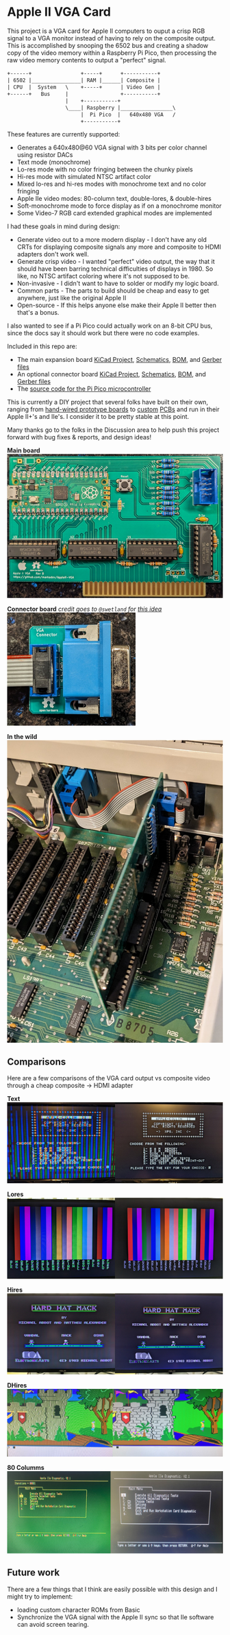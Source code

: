 # Apple II VGA Card

This project is a VGA card for Apple II computers to ouput a crisp RGB signal to a
VGA monitor instead of having to rely on the composite output. This is accomplished
by snooping the 6502 bus and creating a shadow copy of the video memory within a
Raspberry Pi Pico, then processing the raw video memory contents to output a "perfect"
signal.

    +------+                +-----+      +-----------+
    | 6502 |________________| RAM |______| Composite | 
    | CPU  |  System   \    +-----+      | Video Gen |
    +------+   Bus     |                 +-----------+
                       |    +-----------+
                       \____| Raspberry |_________________\
                            |  Pi Pico  |   640x480 VGA   /
                            +-----------+

These features are currently supported:
 * Generates a 640x480@60 VGA signal with 3 bits per color channel using resistor DACs
 * Text mode (monochrome)
 * Lo-res mode with no color fringing between the chunky pixels
 * Hi-res mode with simulated NTSC artifact color
 * Mixed lo-res and hi-res modes with monochrome text and no color fringing
 * Apple IIe video modes: 80-column text, double-lores, & double-hires
 * Soft-monochrome mode to force display as if on a monochrome monitor
 * Some Video-7 RGB card extended graphical modes are implemented

I had these goals in mind during design:
 * Generate video out to a more modern display - I don't have any old CRTs for
   displaying composite signals any more and composite to HDMI adapters don't work well.
 * Generate crisp video - I wanted "perfect" video output, the way that it should have
   been barring technical difficulties of displays in 1980. So like, no NTSC artifact
   coloring where it's not supposed to be.
 * Non-invasive - I didn't want to have to solder or modify my logic board.
 * Common parts - The parts to build should be cheap and easy to get anywhere,
   just like the original Apple II
 * Open-source - If this helps anyone else make their Apple II better then that's
   a bonus.

I also wanted to see if a Pi Pico could actually work on an 8-bit CPU bus, since the docs
say it should work but there were no code examples.

Included in this repo are:
 * The main expansion board [KiCad Project](AppleVGA/), [Schematics](AppleVGA/AppleVGA.pdf),
   [BOM](AppleVGA/AppleVGA_BOM.csv), and [Gerber files](AppleVGA/outputs/)
 * An optional connector board [KiCad Project](AppleVGA-Connector/),
   [Schematics](AppleVGA-Connector/AppleVGA-Connector.pdf),
   [BOM](AppleVGA-Connector/AppleVGA-Connector_BOM.csv),
   and [Gerber files](AppleVGA-Connector/outputs/)
 * The [source code for the Pi Pico microcontroller](pico/)

This is currently a DIY project that several folks have built on their own, ranging from
[hand-wired prototype boards](docs/prototype_card.jpg) to
[custom](https://user-images.githubusercontent.com/7944844/243266290-d05ce815-0a3d-4464-a4da-49dd44d71e92.jpg)
[PCBs](https://user-images.githubusercontent.com/94628/253134471-0d5ad359-75ae-400a-acfa-885c80c36e78.jpg)
and run in their Apple II+'s and IIe's. I consider it to be pretty stable at this point.

Many thanks go to the folks in the Discussion area to help push this project forward with bug
fixes & reports, and design ideas!


**Main board**
![Main board](docs/board_rev_b.jpg)

**Connector board**
_credit goes to `@swetland` for [this idea](https://github.com/markadev/AppleII-VGA/discussions/15#discussioncomment-6432841)_
![Connector board](docs/connector_board.jpg)

**In the wild**
![Live action shot](docs/installed_in_iie.jpg)


## Comparisons

Here are a few comparisons of the VGA card output vs composite video through
a cheap composite -> HDMI adapter

**Text**
![Text Mode](docs/composite_vs_vga_text.jpg)

**Lores**
![Lores Mode](docs/composite_vs_vga_lores.jpg)

**Hires**
![Hires Mode](docs/composite_vs_vga_hires.jpg)

**DHires**
![DHires Mode](docs/composite_vs_vga_dhires.jpg)

**80 Columms**
![80 Columms Mode](docs/composite_vs_vga_80columms.jpg)


## Future work

There are a few things that I think are easily possible with this design and I might
try to implement:
 * loading custom character ROMs from Basic
 * Synchronize the VGA signal with the Apple II sync so that IIe software can avoid
   screen tearing.
